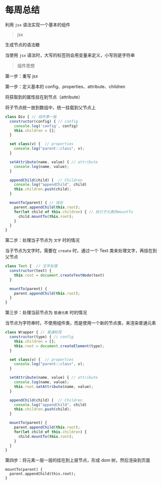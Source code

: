 # 每周总结

利用 `jsx` 语法实现一个基本的组件

> jsx

生成节点的语法糖

当使用 `jsx` 语法时，大写的标签则会用变量来定义，小写则是字符串

> 组件思想

第一步：重写 jsx

第一步：定义基本的 config、properties、attribute、children

将获取到的属性挂在到节点（attribute）

将子节点统一放到数组中，统一挂载到父节点上

```jsx
class Div { // 组件第一版
  constructor(config) { // config
    console.log('config', config)
    this.children = [];
  }

  set class(v) {  // properties
    console.log("parent::class", v);
  }

  setAttribute(name, value) { // attribute
    console.log(name, value);
  }

  appendChild(child) {  // Children
    console.log("appendChild", child)
    this.children.push(child);
  }

  mountTo(parent) { // 挂在
    parent.appendChild(this.root);
    for(let child of this.children) { // 执行子元素的mountTo
      child.mountTo(this.root);
    }
  }
}
```

第二步：处理当子节点为 `文字` 时的情况

当子节点为文字时，需要在 `create` 时，通过一个 Text 类来处理文字，再挂在到父节点

```jsx
class Text {  // 文字处理
  constructor(text) {
    this.root = document.createTextNode(text)
  }

  mountTo(parent) {
    parent.appendChild(this.root);
  }
}
```

第三步：处理当前节点为 `普通元素` 时的情况

当节点为字符串时，不使用组件类，而是使用一个新的节点类，来渲染普通元素

```jsx
class Wrapper { // 普通标签
  constructor(type) { // config
    this.children = [];
    this.root = document.createElement(type);
  }

  set class(v) {  // properties
    console.log("parent::class", v);
  }

  setAttribute(name, value) { // attribute
    console.log(name, value);
    this.root.setAttribute(name, value);
  }

  appendChild(child) {  // Children
    console.log("appendChild", child)
    this.children.push(child);
  }

  mountTo(parent) {
    parent.appendChild(this.root);
    for(let child of this.children) {
      child.mountTo(this.root);
    }
  }
}
```

第四步：将元素一层一层的挂在到上层节点，形成 dom 树，然后渲染到页面

```tsx
mountTo(parent) {
  parent.appendChild(this.root);
}
```